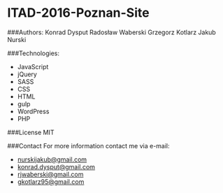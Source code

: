 # ITAD-2016-Poznan-Site

###Authors:
Konrad Dysput
Radosław Waberski
Grzegorz Kotlarz
Jakub Nurski

###Technologies:
* JavaScript
* jQuery
* SASS
* CSS
* HTML
* gulp
* WordPress
* PHP

###License
MIT

###Contact
For more information contact me via e-mail:
* nurskijakub@gmail.com
* konrad.dysput@gmail.com
* rjwaberski@gmail.com
* gkotlarz95@gmail.com
